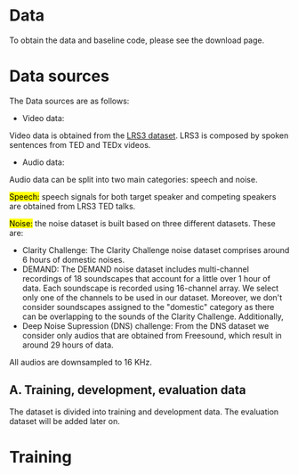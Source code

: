 # Data

To obtain the data and baseline code, please see the download page.


# Data sources

The Data sources are as follows:

- Video data:

Video data is obtained from the [LRS3 dataset](https://www.robots.ox.ac.uk/~vgg/data/lip_reading/lrs3.html). LRS3 is composed by spoken sentences from TED and TEDx videos. 

- Audio data:

Audio data can be split into two main categories: speech and noise. 

<mark>Speech:</mark> speech signals for both target speaker and competing speakers are obtained from LRS3 TED talks. 

<mark>Noise:</mark> the noise dataset is built based on three different datasets. These are:

- Clarity Challenge: The Clarity Challenge noise dataset comprises around 6 hours of domestic noises. 
- DEMAND: The DEMAND noise dataset includes multi-channel recordings of 18 soundscapes that account for a little over 1 hour of data. Each soundscape is recorded using 16-channel array. We select only one of the channels to be used in our dataset. Moreover, we don't consider soundscapes assigned to the "domestic" category as there can be overlapping to the sounds of the Clarity Challenge. Additionally, 
- Deep Noise Supression (DNS) challenge: From the DNS dataset we consider only audios that are obtained from Freesound, which result in around 29 hours of data. 

All audios are downsampled to 16 KHz. 

## A. Training, development, evaluation data

The dataset is divided into training and development data. 
The evaluation dataset will be added later on. 





# Training



